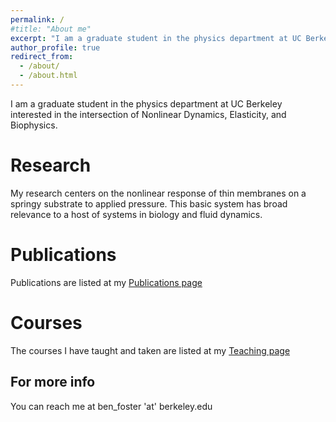 ```yaml
---
permalink: /
#title: "About me"
excerpt: "I am a graduate student in the physics department at UC Berkeley interested in the intersection of Nonlinear Dynamics, Elasticity, and Biophysics."
author_profile: true
redirect_from: 
  - /about/
  - /about.html
---
```



I am a graduate student in the physics department at UC Berkeley interested in the intersection of Nonlinear Dynamics, Elasticity, and Biophysics.

Research
======
My research centers on the nonlinear response of thin membranes on a springy substrate to applied pressure.  This basic system has broad relevance to a host of systems in biology and fluid dynamics.

Publications
======
Publications are listed at my [Publications page](https://benlfoster.github.io/publications)

Courses
======
The courses I have taught and taken are listed at my [Teaching page](https://benlfoster.github.io/teaching)






For more info
------
You can reach me at ben_foster 'at' berkeley.edu
